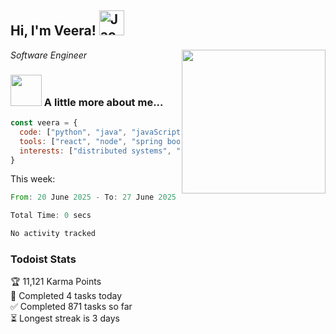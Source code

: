 <h2> Hi, I'm Veera! <img src="https://raw.githubusercontent.com/Tarikul-Islam-Anik/Animated-Fluent-Emojis/master/Emojis/Activities/Jack-O-Lantern.png" alt="Jack-O-Lantern" width="40" height="40" /></h2>
<img align='right' src="https://user-images.githubusercontent.com/74038190/213911110-aedbef38-a29f-4b6b-a65c-11608b4f75a5.gif" width="230">
<p><em>Software Engineer</em></p>


### <img src="https://user-images.githubusercontent.com/74038190/216656963-09118229-8a9e-4af0-910c-c37f35f2e210.gif" width="50"> A little more about me...  

```javascript
const veera = {
  code: ["python", "java", "javaScript", "typeScript", "c++"],
  tools: ["react", "node", "spring boot", "docker", "next.JS", "aws"],
  interests: ["distributed systems", "enterprise software", "parallel computing", "cloud computing", "machine learning", "AI"]
}
```
This week:
<!--START_SECTION:waka-->

```rust
From: 20 June 2025 - To: 27 June 2025

Total Time: 0 secs

No activity tracked
```

<!--END_SECTION:waka-->


### Todoist Stats

<!-- TODO-IST:START -->
🏆  11,121 Karma Points           
🌸  Completed 4 tasks today           
✅  Completed 871 tasks so far           
⏳  Longest streak is 3 days
<!-- TODO-IST:END -->
<!--
Profile views:
[![](https://visitcount.itsvg.in/api?id=veeravivekt&label=Profile%20Views&color=1&icon=2&pretty=false)](https://visitcount.itsvg.in)
-->
